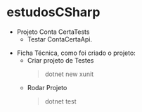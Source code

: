 # estudosCSharp

- Projeto Conta CertaTests
    - Testar ContaCertaApi.

*  Ficha Técnica, como foi criado o projeto:  
    - Criar projeto de Testes
        > dotnet new xunit
    - Rodar Projeto
        > dotnet test